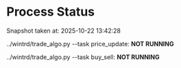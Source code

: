 # Process Status

Snapshot taken at: 2025-10-22 13:42:28

../wintrd/trade_algo.py --task price_update: **NOT RUNNING**

../wintrd/trade_algo.py --task buy_sell: **NOT RUNNING**

